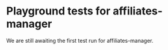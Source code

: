 # Playground tests for affiliates-manager
We are still awaiting the first test run for affiliates-manager.
